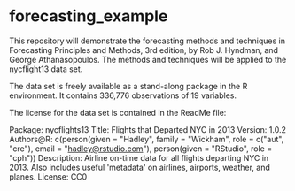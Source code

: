 # forecasting_example

This repository will demonstrate the forecasting methods and techniques in Forecasting Principles and Methods, 3rd edition, by Rob J. Hyndman, and George Athanasopoulos. The methods and techniques will be applied to the nycflight13 data set.

The data set is freely available as a stand-along package in the R environment. It contains 336,776 observations of 19 variables.

The license for the data set is contained in the ReadMe file:

Package: nycflights13
Title: Flights that Departed NYC in 2013
Version: 1.0.2
Authors@R: 
    c(person(given = "Hadley",
             family = "Wickham",
             role = c("aut", "cre"),
             email = "hadley@rstudio.com"),
      person(given = "RStudio",
             role = "cph"))
Description: Airline on-time data for all flights departing NYC in 2013.
    Also includes useful 'metadata' on airlines, airports, weather, and
    planes.
License: CC0
